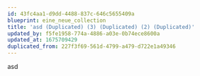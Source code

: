 ```yaml
---
id: 43fc4aa1-d9dd-4488-837c-646c5655409a
blueprint: eine_neue_collection
title: 'asd (Duplicated) (3) (Duplicated) (2) (Duplicated)'
updated_by: f5fe1958-774a-4886-a03e-0b74ece8600a
updated_at: 1675709429
duplicated_from: 227f3f69-561d-4799-a479-d722e1a49346
---
```

asd
